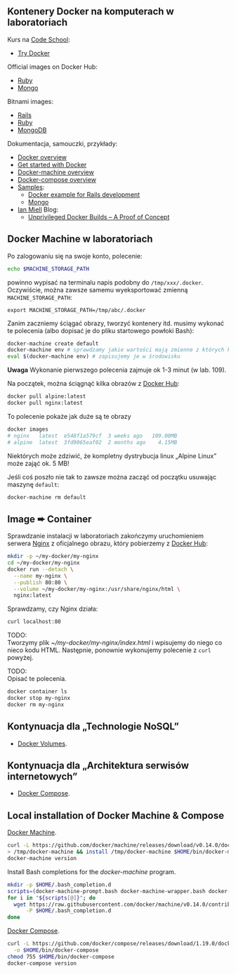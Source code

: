 ## Kontenery Docker na komputerach w laboratoriach

Kurs na [Code School](https://www.codeschool.com/):

* [Try Docker](https://www.codeschool.com/courses/try-docker)

Official images on Docker Hub:

* [Ruby](https://hub.docker.com/_/ruby/)
* [Mongo](https://hub.docker.com/_/mongo/)

Bitnami images:

* [Rails](https://hub.docker.com/r/bitnami/rails/)
* [Ruby](https://hub.docker.com/r/bitnami/ruby/)
* [MongoDB](https://hub.docker.com/r/bitnami/mongodb/)

Dokumentacja, samouczki, przykłady:

* [Docker overview](https://docs.docker.com/engine/docker-overview/)
* [Get started with Docker](https://docs.docker.com/get-started/)
* [Docker-machine overview](https://docs.docker.com/machine/overview/)
* [Docker-compose overview](https://docs.docker.com/compose/overview/)
* [Samples](https://docs.docker.com/samples/):
  * [Docker example for Rails development](https://docs.docker.com/compose/rails/)
  * [Mongo](https://docs.docker.com/samples/library/mongo/)
* [Ian Miell](https://zwischenzugs.com) Blog:
  * [Unprivileged Docker Builds – A Proof of Concept](https://zwischenzugs.com/2018/04/23/unprivileged-docker-builds-a-proof-of-concept/)



## Docker Machine w laboratoriach

Po zalogowaniu się na swoje konto, polecenie:
```sh
echo $MACHINE_STORAGE_PATH
```
powinno wypisać na terminalu napis podobny do `/tmp/xxx/.docker`.
Oczywiście, można zawsze samemu wyeksportować zmienną `MACHINE_STORAGE_PATH`:
```
export MACHINE_STORAGE_PATH=/tmp/abc/.docker
```

Zanim zaczniemy ściągać obrazy, tworzyć kontenery itd. musimy wykonać te
polecenia (albo dopisać je do pliku startowego powłoki Bash):
```sh
docker-machine create default
docker-machine env # sprawdzamy jakie wartości mają zmienne z których korzystają klienci Dockera
eval $(docker-machine env) # zapisujemy je w środowisku
```
**Uwaga** Wykonanie pierwszego polecenia zajmuje ok 1-3 minut (w lab. 109).

Na początek, można ściągnąć kilka obrazów z [Docker Hub](https://hub.docker.com/):
```sh
docker pull alpine:latest
docker pull nginx:latest
```
To polecenie pokaże jak duże są te obrazy
```sh
docker images
# nginx   latest  e548f1a579cf  3 weeks ago   109.00MB
# alpine  latest  3fd9065eaf02  2 months ago    4.15MB
```
Niektórych może zdziwić, że kompletny dystrybucja linux „Alpine Linux”
może zająć ok. 5 MB!

Jeśli coś poszło nie tak to zawsze można zacząć od początku usuwając maszynę
`default`:
```sh
docker-machine rm default
```

## Image ➨ Container

Sprawdzanie instalacji w laboratoriach zakończymy uruchomieniem
serwera [Nginx](https://hub.docker.com/_/nginx/)
 z oficjalnego obrazu, który pobierzemy z [Docker Hub](https://hub.docker.com/):
```sh
mkdir -p ~/my-docker/my-nginx
cd ~/my-docker/my-nginx
docker run --detach \
  --name my-nginx \
  --publish 80:80 \
  --volume ~/my-docker/my-nginx:/usr/share/nginx/html \
  nginx:latest
```

Sprawdzamy, czy Nginx działa:
```sh
curl localhost:80
```

TODO:<br>
Tworzymy plik _~/my-docker/my-nginx/index.html_ i wpisujemy do niego co nieco
kodu HTML. Następnie, ponownie wykonujemy polecenie z `curl` powyżej.

TODO:
<br>Opisać te polecenia.
```sh
docker container ls
docker stop my-nginx
docker rm my-nginx
```


## Kontynuacja dla „Technologie NoSQL”

* [Docker Volumes](https://github.com/egzamin/nosql/blob/master/docker/volumes.adoc).


## Kontynuacja dla „Architektura serwisów internetowych”

* [Docker Compose](https://github.com/egzamin/asi/blob/master/docker/docker_compose.adoc).


## Local installation of Docker Machine & Compose

[Docker Machine](https://docs.docker.com/machine/install-machine/).
```sh
curl -L https://github.com/docker/machine/releases/download/v0.14.0/docker-machine-`uname -s`-`uname -m` \
> /tmp/docker-machine && install /tmp/docker-machine $HOME/bin/docker-machine
docker-machine version
```

Install Bash completions for the _docker-machine_ program.
```sh
mkdir -p $HOME/.bash_completion.d
scripts=(docker-machine-prompt.bash docker-machine-wrapper.bash docker-machine.bash)
for i in "${scripts[@]}"; do
  wget https://raw.githubusercontent.com/docker/machine/v0.14.0/contrib/completion/bash/${i} \
      -P $HOME/.bash_completion.d
done
```

[Docker Compose](https://docs.docker.com/compose/install/).
```sh
curl -L https://github.com/docker/compose/releases/download/1.19.0/docker-compose-`uname -s`-`uname -m` \
  -o $HOME/bin/docker-compose
chmod 755 $HOME/bin/docker-compose
docker-compose version
```
